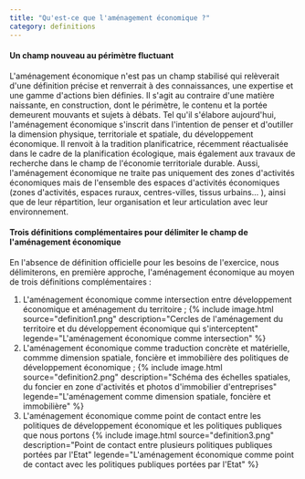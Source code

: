 ```yaml
---
title: "Qu'est-ce que l'aménagement économique ?"
category: definitions
---
```

#### Un champ nouveau au périmètre fluctuant
L'aménagement économique n'est pas un champ stabilisé qui relèverait d'une définition précise et renverrait à des connaissances, une expertise et une gamme d'actions bien définies. Il s'agit au contraire d'une matière naissante, en construction, dont le périmètre, le contenu et la portée demeurent mouvants et sujets à débats.
Tel qu'il s'élabore aujourd'hui, l'aménagement économique s'inscrit dans l'intention de penser et d'outiller la dimension physique, territoriale et spatiale, du développement économique. Il renvoit à la tradition planificatrice, récemment réactualisée dans le cadre de la planification écologique, mais également aux travaux de recherche dans le champ de l'économie territoriale durable. Aussi, l'aménagement économique ne traite pas uniquement des zones d'activités économiques mais de l'ensemble des espaces d'activités économiques (zones d'activités, espaces ruraux, centres-villes, tissus urbains... ), ainsi que de leur répartition, leur organisation et leur articulation avec leur environnement.
#### Trois définitions complémentaires pour délimiter le champ de l'aménagement économique
En l'absence de définition officielle pour les besoins de l'exercice, nous délimiterons, en première approche, l'aménagement économique au moyen de trois définitions complémentaires :
1. L'aménagement économique comme intersection entre développement économique et aménagement du territoire ;
{% include image.html source="definition1.png" description="Cercles de l'aménagement du territoire et du développement économique qui s'interceptent" legende="L'aménagement économique comme intersection" %}
2. L'aménagement économique comme traduction concrète et matérielle, commme dimension spatiale, foncière et immobilière des politiques de développement économique ;
{% include image.html source="definition2.png" description="Schéma des échelles spatiales, du foncier en zone d'activités et photos d'immobilier d'entreprises" legende="L'aménagement comme dimension spatiale, foncière et immobilière" %}
3. L'aménagement économique comme point de contact entre les politiques de développement économique et les politiques publiques que nous portons 
{% include image.html source="definition3.png" description="Point de contact entre plusieurs politiques publiques portées par l'Etat" legende="L'aménagement économique comme point de contact avec les politiques publiques portées par l'Etat" %}


